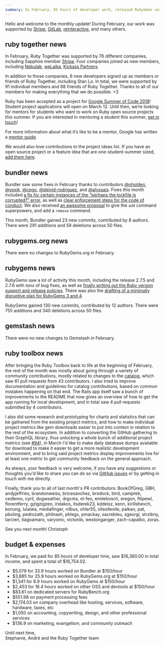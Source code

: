 ```yaml
---
summary: In February, 85 hours of developer work, released RubyGems versions 2.7.5 and 2.7.6, and updated two Bundler commands.
---
```


Hello and welcome to the monthly update! During February, our work was supported by [Stripe](https://stripe.com), [GitLab](https://about.gitlab.com/), [reinteractive](https://reinteractive.com/), and many others.

## ruby together news


In February, Ruby Together was supported by 76 different companies, including Sapphire member [Stripe](https://stripe.com). Four companies joined as new members, including [Nebulab](https://nebulab.it/), [weLaika](https://dev.welaika.com/en/), [Kickass Partners](http://kickass.partners).

In addition to those companies, 6 new developers signed up as members or friends of Ruby Together, including Stan Lo. In total, we were supported by 91 individual members and 68 friends of Ruby Together. Thanks to all of our members for making everything that we do possible. &lt;3

Ruby has been accepted as a project for [Google Summer of Code 2018](https://summerofcode.withgoogle.com/)! Student project applications will open on March 12. Until then, we’re looking for mentors for students who want to work on Ruby open source projects this summer. If you are interested in mentoring a student this summer, [get in touch](mailto:hello@rubytogether.org)!

For more information about what it’s like to be a mentor, Google has written a [mentor guide](https://google.github.io/gsocguides/mentor/).

We would also love contributions to the project ideas list. If you have an open source project or a feature idea that are one-student-summer sized, [add them here](https://github.com/rubygsoc/rubygsoc/wiki/Ideas-List).

## bundler news

Bundler saw some fixes in February thanks to contributors [@nholden](https://github.com/nholden), [@voxik](https://github.com/voxik), [@cpgo](https://github.com/cpgo),  [@deivid-rodriguez](https://github.com/deivid-rodriguez), and [@alyssais](https://github.com/alyssais). Fixes this month included [a fix for certain instances of the “perhaps the lockfile is corrupted?” error](https://github.com/bundler/bundler/pull/6288), as well as [clear enforcement steps for the code of conduct](https://github.com/bundler/bundler/pull/6283). We also received [an awesome proposal](https://github.com/bundler/rfcs/pull/10) to give the `add` command superpowers, and add a `remove` command.

This month, Bundler gained 23 new commits, contributed by 8 authors. There were 291 additions and 59 deletions across 50 files.


## rubygems.org news

There were no changes to RubyGems.org in February.

## rubygems news

RubyGems saw a lot of activity this month, including the release 2.7.5 and 2.7.6 with _tons_ of bug fixes, as well as [finally writing out the Ruby version support and release policies](https://github.com/rubygems/rubygems/pull/2202). There was also the [drafting of a minimally disruptive plan for RubyGems 3 and 4](https://github.com/rubygems/rubygems/pull/2182#issuecomment-364631805).

RubyGems gained 130 new commits, contributed by 12 authors. There were 755 additions and 340 deletions across 50 files.

## gemstash news

There were no new changes to Gemstash in February. 

## ruby toolbox news

After bringing the Ruby Toolbox back to life at the beginning of February, the rest of the month was mostly about going through a variety of community contributions, mostly related to changes to the [catalog](https://github.com/rubytoolbox/catalog), which saw 61 pull requests from 43 contributors. I also tried to improve documentation and guidelines for catalog contributions, based on common mistakes happening on that end. The Rails app itself saw a bunch of improvements to the README that now gives an overview of how to get the app running for local development, and in total saw 4 pull requests submitted by 4 contributors.

I also did some research and prototyping for charts and statistics that can be gathered from the existing project metrics, and how to make individual project metrics like gem downloads easier to put into context in relation to the rest of the ecosystem. In addition to converting the GitHub gathering to their GraphQL library, thus unlocking a whole bunch of additional project metrics (see [#94](https://github.com/rubytoolbox/rubytoolbox/pull/94)), in March I'd like to make daily database dumps available for download to make it easier to get a more realistic development environment, and to bring said project metrics display improvements live for at least one metric to get community feedback on the general approach.

As always, your feedback is very welcome, if you have any suggestions or thoughts you'd like to share you can do so via [GitHub issues](https://github.com/rubytoolbox/rubytoolbox/issues) or by getting in touch with me directly.

Finally, thank you to all of last month's PR contributors: BookOfGreg, GBH, andyjeffries, brandonweiss, bricesanchez, brodock, btrd, campreb, cedlemo, cyril, dogweather, drgcms, el-feo, emilebosch, eregon, filipewl, florentferry, gzigzigzeo, iridakos, itsderek23, kddeisz, kenn, kirillshevch, konung, lulalala, mediafinger, nilbus, ohler55, olleolleolle, palkan, pat, pboling, pedrozath, philnash, phlegx, pmackay, sacrebleu, sgeorgi, strzibny, tarcieri, tiagoamaro, varyonic, victords, westonganger, zach-capalbo, zoras.

See you next month!
Christoph


## budget &amp; expenses

In February, we paid for 85 hours of developer time, saw $16,380.00 in total income, and spent a total of $16,754.02.

* $5,079 for 33.9 hours worked on Bundler at $150/hour
* $3,885 for 25.9 hours worked on RubyGems.org at $150/hour
* $1,341 for 8.9 hours worked on RubyGems at $150/hour
* $2,453 for 16.4 hours worked on other OSS and devtools at $150/hour
* $83.61 on dedicated servers for RubyBench.org
* $551.98 on payment processing fees
* $2,174.03 on company overhead like hosting, services, software, hardware, taxes, etc
* $1,050 on accounting, copywriting, design, and other professional services
* $136.9 on marketing, evangelism, and community outreach


Until next time,<br>
Stephanie, André and the Ruby Together team

